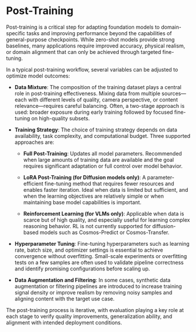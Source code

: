 # Post-Training

Post-training is a critical step for adapting foundation models to domain-specific tasks and improving performance beyond the capabilities of general-purpose checkpoints. While zero-shot models provide strong baselines, many applications require improved accuracy, physical realism, or domain alignment that can only be achieved through targeted fine-tuning.

In a typical post-training workflow, several variables can be adjusted to optimize model outcomes:

- **Data Mixture**: The composition of the training dataset plays a central role in post-training effectiveness. Mixing data from multiple sources—each with different levels of quality, camera perspective, or content relevance—requires careful balancing. Often, a two-stage approach is used: broader exposure during early training followed by focused fine-tuning on high-quality subsets.

- **Training Strategy**: The choice of training strategy depends on data availability, task complexity, and computational budget. Three supported approaches are:

  - **Full Post-Training**: Updates all model parameters. Recommended when large amounts of training data are available and the goal requires significant adaptation or full control over model behavior.

  - **LoRA Post-Training (for Diffusion models only)**: A parameter-efficient fine-tuning method that requires fewer resources and enables faster iteration. Ideal when data is limited but sufficient, and when the learning objectives are relatively simple or when maintaining base model capabilities is important.

  - **Reinforcement Learning (for VLMs only)**: Applicable when data is scarce but of high quality, and especially useful for learning complex reasoning behavior. RL is not currently supported for diffusion-based models such as Cosmos-Predict or Cosmos-Transfer.

- **Hyperparameter Tuning**: Fine-tuning hyperparameters such as learning rate, batch size, and optimizer settings is essential to achieve convergence without overfitting. Small-scale experiments or overfitting tests on a few samples are often used to validate pipeline correctness and identify promising configurations before scaling up.

- **Data Augmentation and Filtering**: In some cases, synthetic data augmentation or filtering pipelines are introduced to increase training signal density or improve realism by removing noisy samples and aligning content with the target use case.

The post-training process is iterative, with evaluation playing a key role at each stage to verify quality improvements, generalization ability, and alignment with intended deployment conditions.
